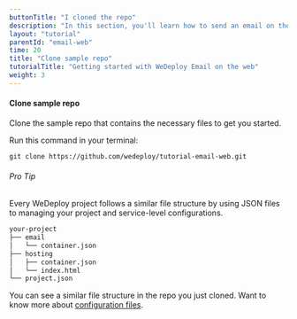 ```yaml
---
buttonTitle: "I cloned the repo"
description: "In this section, you'll learn how to send an email on the web using the WeDeploy API Client."
layout: "tutorial"
parentId: "email-web"
time: 20
title: "Clone sample repo"
tutorialTitle: "Getting started with WeDeploy Email on the web"
weight: 3
---
```


#### Clone sample repo

Clone the sample repo that contains the necessary files to get you started.

Run this command in your terminal: 

```
git clone https://github.com/wedeploy/tutorial-email-web.git
```

<aside>

###### <span class="icon-16-star"></span> Pro Tip

Every WeDeploy project follows a similar file structure by using JSON files to managing your project and service-level configurations.

```xml
your-project
├── email
│   └── container.json
├── hosting
│   ├── container.json
│   └── index.html
└── project.json
```

You can see a similar file structure in the repo you just cloned. Want to know more about <a href="http://wedeploy.com/docs/intro/configuration-files.html" target="_blank">configuration files</a>.

</aside>
